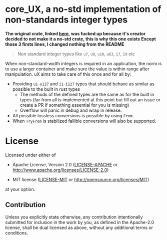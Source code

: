 # core_UX, a no-std implementation of non-standards integer types

**The original crate, linked [here](), was fucked up because it's creator decided to not make it a no-std crate, this is why this one exists**
**Except those 3 firsts lines, I changed nothing from the README**

> Non standard integer types like `u7`, `u9`, `u10`, `u63`, `i7`, `i9` etc

When non-standard-width integers is required in an application, the norm is to use a larger container and make sure the value is within range after manipulation. uX aims to take care of this once and for all by:
 - Providing `u1`-`u127` and `i1`-`i127` types that should behave as similar as possible to the built in rust types
     - The methods of the defined types are the same as for the built in types (far from all is implemented at this point but fill out an issue or create a PR if something essential for you is missing)
     - Overflow will panic in debug and wrap in release.
 - All possible lossless conversions is possible by using `From`.
 - When `TryFrom` is stabilized fallible conversions will also be supported.

# License

Licensed under either of

- Apache License, Version 2.0 ([LICENSE-APACHE](LICENSE-APACHE) or
  http://www.apache.org/licenses/LICENSE-2.0)

- MIT license ([LICENSE-MIT](LICENSE-MIT) or http://opensource.org/licenses/MIT)

at your option.

## Contribution

Unless you explicitly state otherwise, any contribution intentionally submitted
for inclusion in the work by you, as defined in the Apache-2.0 license, shall be
dual licensed as above, without any additional terms or conditions.
